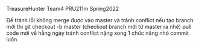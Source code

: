 TreasureHunter
Team4 PRU211m Spring2022

Để tránh lỗi không merge được vào master và tránh conflict
nếu tạo branch mới thì git checkout -b master (checkout branch mới từ master ra nhé)
pull code mới về hằng ngày tránh conflict nặng
xong 1 chức năng nhỏ commit luôn
